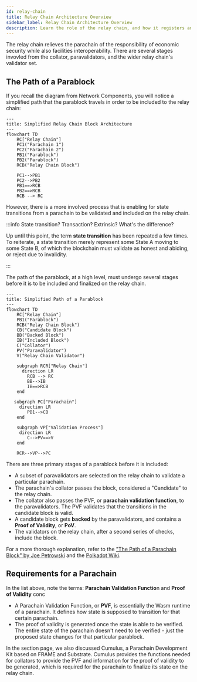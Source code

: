 ```yaml
---
id: relay-chain
title: Relay Chain Architecture Overview
sidebar_label: Relay Chain Architecture Overview
description: Learn the role of the relay chain, and how it registers and validates parachains.
---
```


The relay chain relieves the parachain of the responsibility of economic security while also facilities interoperability.  There are several stages invovled from the collator, paravalidators, and the wider relay chain's validator set.

## The Path of a Parablock

If you recall the diagram from Network Components, you will notice a simplified path that the parablock travels in order to be included to the relay chain:

```mermaid
---
title: Simplified Relay Chain Block Architecture
---
flowchart TD
    RC["Relay Chain"]
    PC1("Parachain 1")
    PC2("Parachain 2")
    PB1("Parablock")
    PB2("Parablock")
    RCB("Relay Chain Block")

    PC1-->PB1
    PC2-->PB2
    PB1==>RCB
    PB2==>RCB
    RCB --> RC

```

However, there is a more involved process that is enabling for state transitions from a parachain to be validated and included on the relay chain.

:::info State transition? Transaction? Extrinsic? What's the difference?

Up until this point, the term **state transition** has been repeated a few times.  To reiterate, a state transition merely represent some State A moving to some State B, of which the blockchain must validate as honest and abiding, or reject due to invalidity.

:::

The path of the parablock, at a high level, must undergo several stages before it is to be included and finalized on the relay chain.  

```mermaid
---
title: Simplified Path of a Parablock
---
flowchart TD
    RC["Relay Chain"]
    PB1("Parablock")
    RCB("Relay Chain Block")
    CB("Candidate Block")
    BB("Backed Block")
    IB("Included Block")
    C("Collator")
    PV("Paravalidator")
    V("Relay Chain Validator")

    subgraph RCR["Relay Chain"]
      direction LR
        RCB --> RC
        BB-->IB
        IB==>RCB
    end

   subgraph PC["Parachain"]
     direction LR
        PB1-->CB
    end

    subgraph VP["Validation Process"]
     direction LR
        C-->PV==>V
    end

    RCR-->VP-->PC

```

There are three primary stages of a parablock before it is included:

- A subset of paravalidators are selected on the relay chain to validate a particular parachain.
- The parachain's collator passes the block, considered a "Candidate" to the relay chain.
- The collator also passes the PVF, or **parachain validation function**, to the paravalidators.  The PVF validates that the transitions in the candidate block is valid.
- A candidate block gets **backed** by the paravalidators, and contains a **Proof of Validity**, or **PoV**.
- The validators on the relay chain, after a second series of checks, include the block.

For a more thorough explanation, refer to the ["The Path of a Parachain Block" by Joe Petrowski](https://polkadot.network/blog/the-path-of-a-parachain-block) and the [Polkadot Wiki](https://wiki.polkadot.network/docs/learn-parachains-protocol).

## Requirements for a Parachain

In the list above, note the terms: **Parachain Validation Functio**n and **Proof of Validity** conc

- A Parachain Validation Function, or **PVF**, is essentially the Wasm runtime of a parachain.  It defines how state is supposed to transition for that certain parachain.
- The proof of validity is generated once the state is able to be verified.  The entire state of the parachain doesn't need to be verified - just the proposed state changes for that particular parablock.

In the section page, we also discussed Cumulus, a Parachain Development Kit based on FRAME and Substrate.  Cumulus provides the functions needed for collators to provide the PVF and information for the proof of validity to be generated, which is required for the parachain to finalize its state on the relay chain.